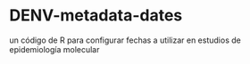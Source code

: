 # DENV-metadata-dates
un código de R para configurar fechas a utilizar en estudios de epidemiología molecular
